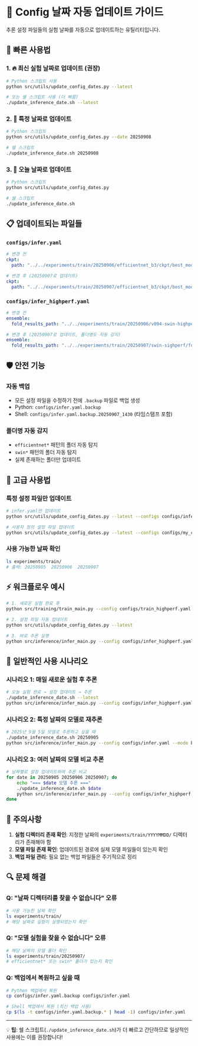 # 📅 Config 날짜 자동 업데이트 가이드

추론 설정 파일들의 실험 날짜를 자동으로 업데이트하는 유틸리티입니다.

## 🚀 빠른 사용법

### 1. 🔥 **최신 실험 날짜로 업데이트** (권장)
```bash
# Python 스크립트 사용
python src/utils/update_config_dates.py --latest

# 또는 쉘 스크립트 사용 (더 빠름)
./update_inference_date.sh --latest
```

### 2. 📅 **특정 날짜로 업데이트**
```bash
# Python 스크립트
python src/utils/update_config_dates.py --date 20250908

# 쉘 스크립트
./update_inference_date.sh 20250908
```

### 3. 🌅 **오늘 날짜로 업데이트**
```bash
# Python 스크립트
python src/utils/update_config_dates.py

# 쉘 스크립트
./update_inference_date.sh
```

## 📋 업데이트되는 파일들

### `configs/infer.yaml`
```yaml
# 변경 전
ckpt:
  path: "../../experiments/train/20250906/efficientnet_b3/ckpt/best_model_fold_1.pth"

# 변경 후 (20250907로 업데이트)
ckpt:
  path: "../../experiments/train/20250907/efficientnet_b3/ckpt/best_model_fold_1.pth"
```

### `configs/infer_highperf.yaml`
```yaml
# 변경 전
ensemble:
  fold_results_path: "../../experiments/train/20250906/v094-swin-highperf/fold_results.yaml"

# 변경 후 (20250907로 업데이트, 폴더명도 자동 감지)
ensemble:
  fold_results_path: "../../experiments/train/20250907/swin-sighperf/fold_results.yaml"
```

## 🛡️ 안전 기능

### 자동 백업
- 모든 설정 파일을 수정하기 전에 `.backup` 파일로 백업 생성
- Python: `configs/infer.yaml.backup`
- Shell: `configs/infer.yaml.backup.20250907_1430` (타임스탬프 포함)

### 폴더명 자동 감지
- `efficientnet*` 패턴의 폴더 자동 탐지
- `swin*` 패턴의 폴더 자동 탐지
- 실제 존재하는 폴더만 업데이트

## 🔧 고급 사용법

### 특정 설정 파일만 업데이트
```bash
# infer.yaml만 업데이트
python src/utils/update_config_dates.py --latest --configs configs/infer.yaml

# 사용자 정의 설정 파일 업데이트
python src/utils/update_config_dates.py --latest --configs configs/my_config.yaml
```

### 사용 가능한 날짜 확인
```bash
ls experiments/train/
# 출력: 20250905  20250906  20250907
```

## ⚡ 워크플로우 예시

```bash
# 1. 새로운 실험 완료 후
python src/training/train_main.py --config configs/train_highperf.yaml --mode highperf

# 2. 설정 파일 자동 업데이트
python src/utils/update_config_dates.py --latest

# 3. 바로 추론 실행
python src/inference/infer_main.py --config configs/infer_highperf.yaml --mode highperf
```

## 🎯 일반적인 사용 시나리오

### 시나리오 1: 매일 새로운 실험 후 추론
```bash
# 오늘 실험 완료 → 설정 업데이트 → 추론
./update_inference_date.sh --latest
python src/inference/infer_main.py --config configs/infer_highperf.yaml --mode highperf
```

### 시나리오 2: 특정 날짜의 모델로 재추론
```bash
# 2025년 9월 5일 모델로 추론하고 싶을 때
./update_inference_date.sh 20250905
python src/inference/infer_main.py --config configs/infer.yaml --mode basic
```

### 시나리오 3: 여러 날짜의 모델 비교 추론
```bash
# 날짜별로 설정 업데이트하며 추론 비교
for date in 20250905 20250906 20250907; do
    echo "=== $date 모델 추론 ==="
    ./update_inference_date.sh $date
    python src/inference/infer_main.py --config configs/infer_highperf.yaml --mode highperf
done
```

## 🚨 주의사항

1. **실험 디렉터리 존재 확인**: 지정한 날짜의 `experiments/train/YYYYMMDD/` 디렉터리가 존재해야 함
2. **모델 파일 존재 확인**: 업데이트된 경로에 실제 모델 파일들이 있는지 확인
3. **백업 파일 관리**: 필요 없는 백업 파일들은 주기적으로 정리

## 🔍 문제 해결

### Q: "날짜 디렉터리를 찾을 수 없습니다" 오류
```bash
# 사용 가능한 날짜 확인
ls experiments/train/
# 해당 날짜로 실험이 실행되었는지 확인
```

### Q: "모델 실험을 찾을 수 없습니다" 오류  
```bash
# 해당 날짜의 모델 폴더 확인
ls experiments/train/20250907/
# efficientnet* 또는 swin* 폴더가 있는지 확인
```

### Q: 백업에서 복원하고 싶을 때
```bash
# Python 백업에서 복원
cp configs/infer.yaml.backup configs/infer.yaml

# Shell 백업에서 복원 (최신 백업 사용)
cp $(ls -t configs/infer.yaml.backup.* | head -1) configs/infer.yaml
```

---

💡 **팁**: 쉘 스크립트(`./update_inference_date.sh`)가 더 빠르고 간단하므로 일상적인 사용에는 이를 권장합니다!
